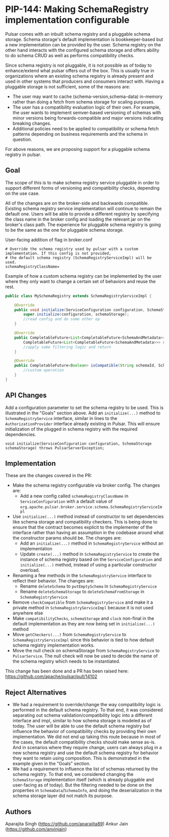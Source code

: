 # PIP-144: Making SchemaRegistry implementation configurable

Pulsar comes with an inbuilt schema registry and a pluggable schema storage. Schema storage's default implementation is bookkeeper-based but a new implementation can be provided by the user. Schema registry on the other hand interacts with the configured schema storage and offers ability to do schema CRUD as well as performs compatibility checks.

Since schema registry is not pluggable, it is not possible as of today to enhance/extend what pulsar offers out of the box. This is usually true in organizations where an existing schema registry is already present and used in other systems that producers and consumers interact with. Having a pluggable storage is not sufficient, some of the reasons are:

- The user may want to cache (schema-version,schema-data) in-memory rather than doing a fetch from schema storage for scaling purposes.
- The user has a compatibility evaluation logic of their own. For example, the user wants to implement semver-based versioning of schemas with minor versions being forwards-compatible and major versions indicating breaking changes.
- Additional policies need to be applied to compatibility or schema fetch patterns depending on business requirements and the schema in question.

For above reasons, we are proposing support for a pluggable schema registry in pulsar.

## Goal

The scope of this is to make schema registry service pluggable in order to support different forms of versioning and compatibility checks, depending on the use case.

All of the changes are on the broker-side and backwards compatible. Existing schema registry service implementation will continue to remain the default one. Users will be able to provide a different registry by specifying the class name in the broker config and loading the relevant jar on the broker's class path. The experience for pluggable schema registry is going to be the same as the one for pluggable schema storage.

User-facing addition of flag in broker.conf

```
# Override the schema registry used by pulsar with a custom implementation. If this config is not provided,
# the default schema registry (SchemaRegistryServiceImpl) will be used.
schemaRegistryClassName=
```

Example of how a custom schema registry can be implemented by the user where they only want to change a certain set of behaviors and reuse the rest.

```java
public class MySchemaRegistry extends SchemaRegistryServiceImpl {

    @Override
    public void initialize(ServiceConfiguration configuration, SchemaStorage schemaStorage) throws PulsarServerException {
        super.initialize(configuration, schemaStorage);
        //read config and do some other op
    }

    @Override
    public CompletableFuture<List<CompletableFuture<SchemaAndMetadata>>> getAllSchemas(String schemaId) {
        CompletableFuture<List<CompletableFuture<SchemaAndMetadata>>> schemas = super.getAllSchemas(schemaId);
        //apply some filtering logic and return
    }

    @Override
    public CompletableFuture<Boolean> isCompatible(String schemaId, SchemaData schema, SchemaCompatibilityStrategy strategy) {
        //custom operation
    }
}
```


## API Changes

Add a configuration parameter to set the schema registry to be used. This is illustrated in the "Goals" section above.
Add an `initialize(...)` method to `SchemaRegistryService` interface, similar in lines to the `AuthorizationProvider` interface already existing in Pulsar. This will ensure initialization of the plugged in schema registry with the required dependencies.

`void initialize(ServiceConfiguration configuration, SchemaStorage schemaStorage) throws PulsarServerException;`


## Implementation

These are the changes covered in the PR:
- Make the schema registry configurable via broker config. The changes are:
  - Add a new config called `schemaRegistryClassName` in `ServiceConfiguration` with a default value of `org.apache.pulsar.broker.service.schema.SchemaRegistryServiceImpl`
- Use `initialize(...)` method instead of constructor to set dependencies like schema storage and compatibility checkers. This is being done to ensure that the contract becomes explicit to the implementer of the interface rather than having an assumption in the codebase around what the constructor params should be. The changes are:
  - Add an `initialize(...)` method in `SchemaRegistryService` without an implementation
  - Update `create(...)` method in `SchemaRegistryService` to create the instance of schema registry based on the `ServiceConfiguration` and `initialize(...)` method, instead of using a particular constructor overload.
- Renaming a few methods in the `SchemaRegistryService` interface to reflect their behavior. The changes are:
  - Rename `deleteSchema` to `putEmptySchema` in `SchemaRegistryService`
  - Rename `deleteSchemaStorage` to `deleteSchemaFromStorage` in `SchemaRegistryService`
- Remove `checkCompatible` from `SchemaRegistryService` and make it a private method in `SchemaRegistryServiceImpl` because it is not used anywhere else
- Make `compatibilityChecks`, `schemaStorage` and `clock` non-final in the default implementation as they are now being set in `initialize(...)` method
- Move `getCheckers(...)` from `SchemaRegistryService` to `SchemaRegistryServiceImpl` since this behavior is tied to how default schema registry implementation works.
- Move the null check on schemaStorage from `SchemaRegistryService` to `PulsarService`. The null check will now be used to decide the name of the schema registry which needs to be instantiated.

This change has been done and a PR has been raised here: https://github.com/apache/pulsar/pull/14102


## Reject Alternatives

- We had a requirement to override/change the way compatibility logic is performed in the default schema registry. To that end, it was considered separating out schema validation/compatibility logic into a different interface and impl, similar to how schema storage is modeled as of today. The user will be able to use the default schema registry but influence the behavior of compatibility checks by providing their own implementation.
We did not end up taking this route because in most of the cases, the default compatibility checks should make sense as-is. And in scenarios where they require change, users can always plug in a new schema registry and use the default schema registry for behavior they want to retain using composition. This is demonstrated in the example given in the "Goals" section.
- We had a requirement to influence the list of schemas returned by the schema registry. To that end, we considered changing the `SchemaStorage` implementation itself (which is already pluggable and user-facing as of today). But the filtering needed to be done on the properties in `SchemaData`/`SchemaInfo`, and doing the deserialization in the schema storage layer did not match its purpose.

## Authors
Aparajita Singh (https://github.com/aparajita89)
Ankur Jain (https://github.com/anvinjain)
